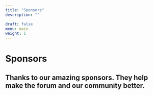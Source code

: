 ```yaml
---
title: "Sponsors"
description: ""

draft: false
menu: main
weight: 1
---
```


# Sponsors

## Thanks to our amazing sponsors. They help make the forum and our community better.
